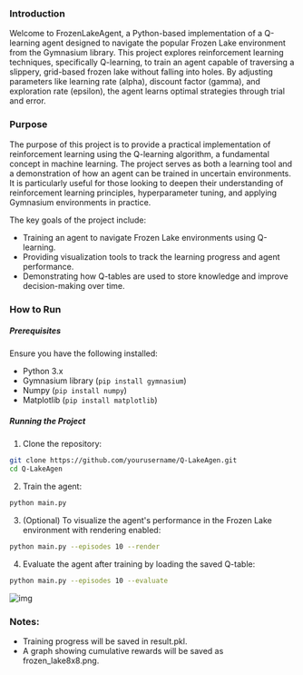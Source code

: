 ### Introduction
Welcome to FrozenLakeAgent, a Python-based implementation of a Q-learning agent designed to navigate the popular Frozen Lake environment from the Gymnasium library. This project explores reinforcement learning techniques, specifically Q-learning, to train an agent capable of traversing a slippery, grid-based frozen lake without falling into holes. By adjusting parameters like learning rate (alpha), discount factor (gamma), and exploration rate (epsilon), the agent learns optimal strategies through trial and error.

### Purpose
The purpose of this project is to provide a practical implementation of reinforcement learning using the Q-learning algorithm, a fundamental concept in machine learning. The project serves as both a learning tool and a demonstration of how an agent can be trained in uncertain environments. It is particularly useful for those looking to deepen their understanding of reinforcement learning principles, hyperparameter tuning, and applying Gymnasium environments in practice.

The key goals of the project include:
- Training an agent to navigate Frozen Lake environments using Q-learning.
- Providing visualization tools to track the learning progress and agent performance.
- Demonstrating how Q-tables are used to store knowledge and improve decision-making over time.

### How to Run
##### Prerequisites
Ensure you have the following installed:
- Python 3.x
- Gymnasium library (`pip install gymnasium`)
- Numpy (`pip install numpy`)
- Matplotlib (`pip install matplotlib`)
##### Running the Project
1. Clone the repository:
```bash
git clone https://github.com/yourusername/Q-LakeAgen.git
cd Q-LakeAgen
```
2. Train the agent:

```bash
python main.py
```

3. (Optional) To visualize the agent's performance in the Frozen Lake environment with rendering enabled:

```bash
python main.py --episodes 10 --render
```
4. Evaluate the agent after training by loading the saved Q-table:

```bash
python main.py --episodes 10 --evaluate
```

![img](https://imgur.com/q50zDvM.gif)

### Notes:
- Training progress will be saved in result.pkl.
- A graph showing cumulative rewards will be saved as frozen_lake8x8.png.
